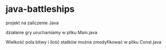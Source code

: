 # java-battleships
projekt na zaliczenie Java

działanie gry uruchamiamy w pliku Main.java

Wielkość pola bitwy i ilość statków można zmodyfikować w pliku Const.java
